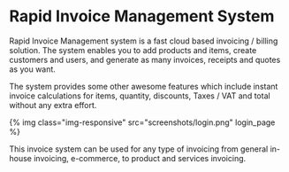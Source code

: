 # Rapid Invoice Management System

Rapid Invoice Management system is a fast cloud based invoicing / billing solution. The system enables you to add products and items, create customers and users, and generate as many invoices, receipts and quotes as you want.

The system provides some other awesome features which include instant invoice calculations for items, quantity, discounts, Taxes / VAT and total without any extra effort.

{% img class="img-responsive" src="screenshots/login.png" login_page %}




This invoice system can be used for any type of invoicing from general in-house invoicing, e-commerce, to product and services invoicing.
 
